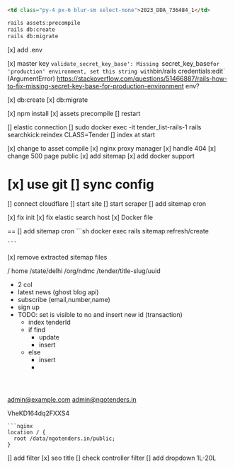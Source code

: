 

```html
<td class="py-4 px-6 blur-sm select-none">2023_DDA_736484_1</td>


```
```bash
rails assets:precompile
rails db:create
rails db:migrate

```
[x] add .env

[x] master key
`validate_secret_key_base': Missing `secret_key_base` for 'production' environment, set this string with `bin/rails credentials:edit` (ArgumentError)
https://stackoverflow.com/questions/51466887/rails-how-to-fix-missing-secret-key-base-for-production-environment
env?

[x] db:create
[x] db:migrate

[x] npm install
[x] assets precompile
[] restart

[] elastic connection
[] sudo docker exec -it tender_list-rails-1 rails searchkick:reindex CLASS=Tender
    [] index at start


[x] change to asset compile
[x] nginx  proxy manager
[x] handle 404
[x] change 500 page public
[x] add sitemap
[x] add docker support

[x] use git
[] sync config
==

[] connect cloudflare
[] start site
[] start scraper
[] add sitemap cron

[x] fix init
[x] fix elastic search host
[x] Docker file


==
[] add sitemap cron
    ```sh
    docker exec rails sitemap:refresh/create

    ```
[x] remove extracted sitemap files


/ home
/state/delhi
/org/ndmc
/tender/title-slug/uuid

- 2 col
- latest news (ghost blog api)
- subscribe (email,number,name)
- sign up
- TODO: set is visible to no and insert new id (transaction)
    - index tenderId
    - if find
        - update
        - insert
    - else
        - insert
        -

```



```
admin@example.com
admin@ngotenders.in

VheKD164dq2FXXS4

```
```nginx
location / {
  root /data/ngotenders.in/public;
}

```


[] add filter
[x] seo title
[] check controller filter
[] add dropdown 1L-20L


